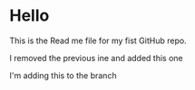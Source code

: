 # Hello

This is the Read me file for my fist GitHub repo.

I removed the previous ine and added this one

I'm adding this to the branch
